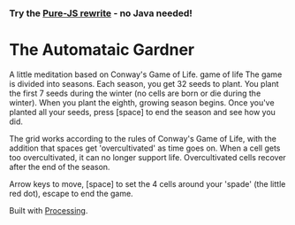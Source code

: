 ### Try the [Pure-JS rewrite](https://github.com/lharding/automataic-gardner-js) - no Java needed!

The Automataic Gardner
======================

A little meditation based on Conway's Game of Life.
game of life
The game is divided into seasons. Each season, you get 32 seeds to plant. You plant the first 7 seeds during the winter (no cells are born or die during the winter). When you plant the eighth, growing season begins. Once you've planted all your seeds, press [space] to end the season and see how you did.

The grid works according to the rules of Conway's Game of Life, with the addition that spaces get 'overcultivated' as time goes on. When a cell gets too overcultivated, it can no longer support life. Overcultivated cells recover after the end of the season.

Arrow keys to move, [space] to set the 4 cells around your 'spade' (the little red dot), escape to end the game.
      
Built with [Processing](http://processing.org).

